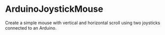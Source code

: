 # ArduinoJoystickMouse
Create a simple mouse with vertical and horizontal scroll using two joysticks connected to an Arduino.
